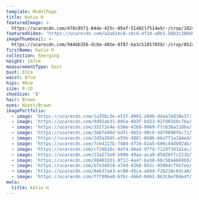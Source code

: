 ```yaml
---
template: ModelPage
title: Katie H
featuredImage: >-
  https://ucarecdn.com/478c95f1-64de-425c-89af-514021f514e9/-/crop/1024x618/0,0/-/preview/
featuredVideo: 'https://ucarecdn.com/a2a81ec8-c0cd-4f1d-a8b1-56b3c389d9b1/'
imageThumbnail: >-
  https://ucarecdn.com/9446b356-dc0a-405e-8f87-ba3c51857039/-/crop/852x1213/92,0/-/preview/
firstName: Katie H
collection: Emerging
height: 167cm
measurementType: bust
bust: 83cm
waist: 67cm
hips: 90cm
size: 8-10
shoeSize: '8'
hair: Brown
eyes: Hazel/Brown
imagePortfolio:
  - image: 'https://ucarecdn.com/1a35bc3e-e53f-4901-a046-ddaa7ed38e37/'
  - image: 'https://ucarecdn.com/0d92ab31-8d5a-4b3f-bd23-92fd0168c76a/'
  - image: 'https://ucarecdn.com/351f2e4e-b50e-42b0-9969-ffc638a13dba/'
  - image: 'https://ucarecdn.com/3b6f440d-bd7c-4652-90c9-4479890f6c71/'
  - image: 'https://ucarecdn.com/2d3a2665-e55b-4881-8606-66a7f1a184ed/'
  - image: 'https://ucarecdn.com/7cb4217b-f48d-4734-82a5-686c44db924b/'
  - image: 'https://ucarecdn.com/cf24b16c-4ef4-4ba4-97fd-f129f3d3a1ac/'
  - image: 'https://ucarecdn.com/23a171e0-b896-49aa-aca9-d5d20ffc221b/'
  - image: 'https://ucarecdn.com/904032d1-9f11-4e47-ba58-6bc58a4b69b9/'
  - image: 'https://ucarecdn.com/bfe34918-a74d-43b8-852c-95004cf91fee/'
  - image: 'https://ucarecdn.com/8eb37a43-ec08-45ca-ab6d-f26218c03ca0/'
  - image: 'https://ucarecdn.com/fff99be0-bfbc-4b6d-94b1-863cbe78de4f/'
meta:
  title: Katie H
---
```


